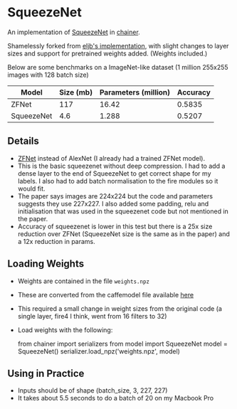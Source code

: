 # SqueezeNet

An implementation of [SqueezeNet](http://arxiv.org/abs/1602.07360) in [chainer](https://github.com/pfnet/chainer). 

Shamelessly forked from [eljb's implementation](https://github.com/ejlb/squeezenet-chainer), with slight changes to layer sizes and support for pretrained weights added. (Weights included.)

Below are some benchmarks on a ImageNet-like dataset (1 million 255x255 images with 128 batch size)

| Model       | Size (mb) | Parameters (million) |  Accuracy  |
| ----------- | --------- | -------------------- | ---------- |
| ZFNet       | 117       | 16.42                | 0.5835     |
| SqueezeNet  | 4.6       | 1.288                | 0.5207     |


## Details

* [ZFNet](http://arxiv.org/abs/1311.2901) instead of AlexNet (I already had a trained ZFNet model).
* This is the basic squeezenet without deep compression. I had to add a dense layer to the end of 
  SqueezeNet to get correct shape for my labels. I also had to add batch normalisation to the fire
  modules so it would fit.
* The paper says images are 224x224 but the code and parameters suggests they use 227x227. I also added some
  padding, relu and initialisation that was used in the squeezenet code but not mentioned in the
  paper.
* Accuracy of squeezenet is lower in this test but there is a 25x size reduction over ZFNet (SqueezeNet size is the same as in the paper) and a 12x
  reduction in params.

## Loading Weights

* Weights are contained in the file `weights.npz`
* These are converted from the caffemodel file available
  [here](https://github.com/DeepScale/SqueezeNet/blob/master/SqueezeNet_v1.0/squeezenet_v1.0.caffemodel)
* This required a small change in weight sizes from the original code (a
  single layer, fire4 I think, went from 16 filters to 32)
* Load weights with the following:

  from chainer import serializers
  from model import SqueezeNet
  model = SqueezeNet()
  serializer.load_npz('weights.npz', model)
  
## Using in Practice
* Inputs should be of shape (batch_size, 3, 227, 227)
* It takes about 5.5 seconds to do a batch of 20 on my Macbook Pro
